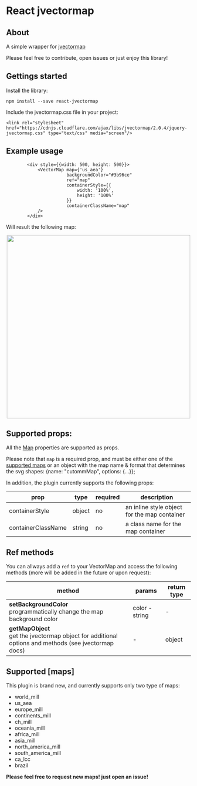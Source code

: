 # React jvectormap

## About

A simple wrapper for [jvectormap](http://jvectormap.com/)

Please feel free to contribute, open issues or just enjoy this library!

## Gettings started

Install the library:

    npm install --save react-jvectormap

Include the jvectormap.css file in your project:

    <link rel="stylesheet" href="https://cdnjs.cloudflare.com/ajax/libs/jvectormap/2.0.4/jquery-jvectormap.css" type="text/css" media="screen"/>

## Example usage

            <div style={{width: 500, height: 500}}>
                <VectorMap map={'us_aea'}
                           backgroundColor="#3b96ce"
                           ref="map"
                           containerStyle={{
                               width: '100%',
                               height: '100%'
                           }}
                           containerClassName="map"
                />
            </div>

Will result the following map:

<p align="center">
  <img src="https://github.com/kadoshms/react-jvectormap/raw/master/example.png" width="500" height="500" />
</p>

## Supported props:

All the [Map](http://jvectormap.com/documentation/javascript-api/jvm-map/) properties are supported as props.

Please note that `map` is a required prop, and must be either one of the [supported maps](#maps) or an object with the map name & format that determines the svg shapes: {name: "cutommMap", options: {...}};

In addition, the plugin currently supports the following props:

| prop               | type   | required | description                                  |
| ------------------ | ------ | -------- | -------------------------------------------- |
| containerStyle     | object | no       | an inline style object for the map container |
| containerClassName | string | no       | a class name for the map container           |

## Ref methods

You can allways add a `ref` to your VectorMap and access the following methods (more will be added in the future or upon request):

| method                                                                                                     | params         | return type |
| ---------------------------------------------------------------------------------------------------------- | -------------- | ----------- |
| **setBackgroundColor** <br /> programmatically change the map background color                             | color - string | -           |
| **getMapObject** <br /> get the jvectormap object for additional options and methods (see jvectormap docs) | -              | object      |

## Supported [maps]

This plugin is brand new, and currently supports only two type of maps:

- world_mill
- us_aea
- europe_mill
- continents_mill
- ch_mill
- oceania_mill
- africa_mill
- asia_mill
- north_america_mill
- south_america_mill
- ca_lcc
- brazil

**Please feel free to request new maps! just open an issue!**
